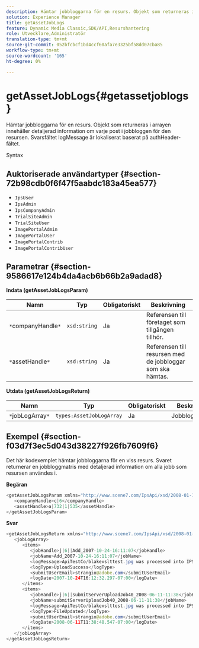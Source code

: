 ```yaml
---
description: Hämtar jobbloggarna för en resurs. Objekt som returneras i arrayen innehåller detaljerad information om varje post i jobbloggen för den resursen. Svarsfältet logMessage är lokaliserat baserat på authHeader-fältet.
solution: Experience Manager
title: getAssetJobLogs
feature: Dynamic Media Classic,SDK/API,Resurshantering
role: Utvecklare,Administratör
translation-type: tm+mt
source-git-commit: 052bfcbcf1bd4ccf60afa7e3325bf58dd07cba85
workflow-type: tm+mt
source-wordcount: '165'
ht-degree: 0%

---
```



# getAssetJobLogs{#getassetjoblogs}

Hämtar jobbloggarna för en resurs. Objekt som returneras i arrayen innehåller detaljerad information om varje post i jobbloggen för den resursen. Svarsfältet logMessage är lokaliserat baserat på authHeader-fältet.

Syntax

## Auktoriserade användartyper {#section-72b98cdb0f6f47f5aabdc183a45ea577}

* `IpsUser`
* `IpsAdmin`
* `IpsCompanyAdmin`
* `TrialSiteAdmin`
* `TrialSiteUser`
* `ImagePortalAdmin`
* `ImagePortalUser`
* `ImagePortalContrib`
* `ImagePortalContribUser`

## Parametrar {#section-9586617e124b4da4acb6b66b2a9adad8}

**Indata (getAssetJobLogsParam)**

| Namn | Typ | Obligatoriskt | Beskrivning |
|---|---|---|---|
| `*`companyHandle`*` | `xsd:string` | Ja | Referensen till företaget som tillgången tillhör. |
| `*`assetHandle`*` | `xsd:string` | Ja | Referensen till resursen med de jobbloggar som ska hämtas. |

**Utdata (getAssetJobLogsReturn)**

| Namn | Typ | Obligatoriskt | Beskrivning |
|---|---|---|---|
| `*`jobLogArray`*` | `types:AssetJobLogArray` | Ja | Jobbloggmatris. |

## Exempel {#section-f03d7f3ec5d043d38227f926fb7609f6}

Det här kodexemplet hämtar jobbloggarna för en viss resurs. Svaret returnerar en jobbloggmatris med detaljerad information om alla jobb som resursen användes i.

**Begäran**

```java
<getAssetJobLogsParam xmlns="http://www.scene7.com/IpsApi/xsd/2008-01-15">
   <companyHandle>c|6</companyHandle>
   <assetHandle>a|732|1|535</assetHandle>
</getAssetJobLogsParam>
```

**Svar**

```java
<getAssetJobLogsReturn xmlns="http://www.scene7.com/IpsApi/xsd/2008-01-15">
   <jobLogArray>
      <items>
         <jobHandle>j|6||Add_2007-10-24-16:11:07</jobHandle>
         <jobName>Add_2007-10-24-16:11:07</jobName>
         <logMessage>ApiTestCo/blakexslttest.jpg was processed into IPS</logMessage>
         <logType>UploadSuccess</logType>
         <submitUserEmail>strangio@adobe.com</submitUserEmail>
         <logDate>2007-10-24T16:12:32.297-07:00</logDate>
      </items>
      <items>
         <jobHandle>j|6||submitServerUploadJob40_2008-06-11-11:38</jobHandle>
         <jobName>submitServerUploadJob40_2008-06-11-11:38</jobName>
         <logMessage>ApiTestCo/blakexslttest.jpg was processed into IPS.</logMessage>
         <logType>FileUpdated</logType>
         <submitUserEmail>strangio@adobe.com</submitUserEmail>
         <logDate>2008-06-11T11:38:48.547-07:00</logDate>
      </items>
   </jobLogArray>
</getAssetJobLogsReturn>
```

